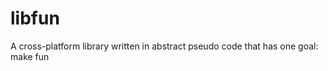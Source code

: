libfun
======

A cross-platform library written in abstract pseudo code that has one goal: make fun
